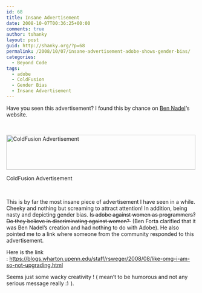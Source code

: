 ```yaml
---
id: 68
title: Insane Advertisement
date: 2008-10-07T00:36:25+00:00
comments: true
author: tshanky
layout: post
guid: http://shanky.org/?p=68
permalink: /2008/10/07/insane-advertisement-adobe-shows-gender-bias/
categories:
  - Beyond Code
tags:
  - adobe
  - ColdFusion
  - Gender Bias
  - Insane Advertisement
---
```

Have you seen this advertisement? I found this by chance on <a title="Ben Nadel" href="http://www.bennadel.com/" target="_blank">Ben Nadel</a>&#8216;s website.

 

<div id="attachment_69" style="width: 510px" class="wp-caption alignnone">
  <a href="http://shanky.org/wp-content/uploads/2008/10/adobe_coldfusion_8_0_1_advertisement.png"><img class="size-full wp-image-69" title="adobe_coldfusion_8_0_1_advertisement" src="http://shanky.org/wp-content/uploads/2008/10/adobe_coldfusion_8_0_1_advertisement.png" alt="ColdFusion Advertisement" width="500" height="92" srcset="http://shanky.org/wp-content/uploads/2008/10/adobe_coldfusion_8_0_1_advertisement-300x55.png 300w, http://shanky.org/wp-content/uploads/2008/10/adobe_coldfusion_8_0_1_advertisement.png 592w" sizes="(max-width: 500px) 100vw, 500px" /></a>
  
  <p class="wp-caption-text">
    ColdFusion Advertisement
  </p>
</div>

 

This is by far the most insane piece of advertisement I have seen in a while. Cheeky and nothing but screaming to attract attention! In addition, being nasty and depicting gender bias. <span style="text-decoration: line-through;">Is adobe against women as programmers? Do they believe in discriminating against women? </span> (Ben Forta clarified that it was Ben Nadel&#8217;s creation and had nothing to do with Adobe). He also pointed me to a link where someone from the community responded to this advertisement.

Here is the link : <a title="ColdFusion Advertisement" href="https://blogs.wharton.upenn.edu/staff/rsweger/2008/08/like-omg-i-am-so-not-upgrading.html" target="_blank">https://blogs.wharton.upenn.edu/staff/rsweger/2008/08/like-omg-i-am-so-not-upgrading.html</a>

Seems just some wacky creativity ! ( mean&#8217;t to be humorous and not any serious message really  <img src="http://shanky.org/wp-includes/images/smilies/simple-smile.png" alt=":)" class="wp-smiley" style="height: 1em; max-height: 1em;" />).